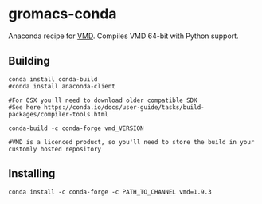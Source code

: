 # gromacs-conda

Anaconda recipe for [VMD](http://www.ks.uiuc.edu/Research/vmd/).
Compiles VMD 64-bit with Python support.



## Building 
```
conda install conda-build
#conda install anaconda-client

#For OSX you'll need to download older compatible SDK
#See here https://conda.io/docs/user-guide/tasks/build-packages/compiler-tools.html

conda-build -c conda-forge vmd_VERSION

#VMD is a licenced product, so you'll need to store the build in your customly hosted repository

```


## Installing 

```
conda install -c conda-forge -c PATH_TO_CHANNEL vmd=1.9.3
```
